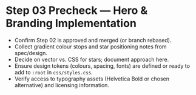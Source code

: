 # Step 03 Precheck — Hero & Branding Implementation

- Confirm Step 02 is approved and merged (or branch rebased).
- Collect gradient colour stops and star positioning notes from spec/design.
- Decide on vector vs. CSS for stars; document approach here.
- Ensure design tokens (colours, spacing, fonts) are defined or ready to add to `:root` in `css/styles.css`.
- Verify access to typography assets (Helvetica Bold or chosen alternative) and licensing information.

